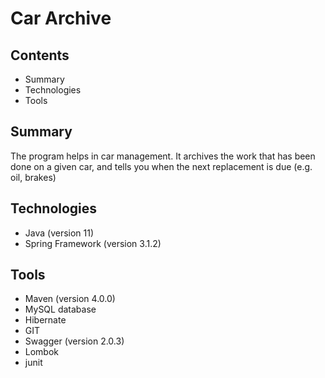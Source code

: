 # Car Archive

## Contents
- Summary
- Technologies
- Tools

## Summary
The program helps in car management. 
It archives the work that has been done on a given car,
and tells you when the next replacement is due (e.g. oil, brakes)

## Technologies
- Java (version 11)
- Spring Framework (version 3.1.2)

## Tools
- Maven (version 4.0.0)
- MySQL database
- Hibernate
- GIT
- Swagger (version 2.0.3)
- Lombok
- junit